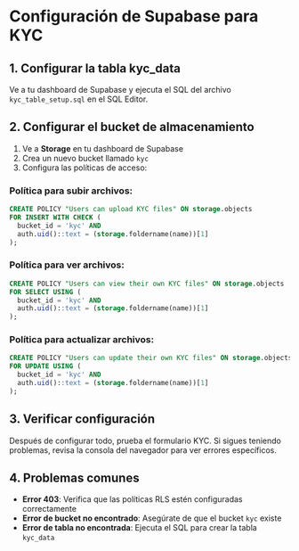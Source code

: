 # Configuración de Supabase para KYC

## 1. Configurar la tabla kyc_data

Ve a tu dashboard de Supabase y ejecuta el SQL del archivo `kyc_table_setup.sql` en el SQL Editor.

## 2. Configurar el bucket de almacenamiento

1. Ve a **Storage** en tu dashboard de Supabase
2. Crea un nuevo bucket llamado `kyc`
3. Configura las políticas de acceso:

### Política para subir archivos:
```sql
CREATE POLICY "Users can upload KYC files" ON storage.objects
FOR INSERT WITH CHECK (
  bucket_id = 'kyc' AND 
  auth.uid()::text = (storage.foldername(name))[1]
);
```

### Política para ver archivos:
```sql
CREATE POLICY "Users can view their own KYC files" ON storage.objects
FOR SELECT USING (
  bucket_id = 'kyc' AND 
  auth.uid()::text = (storage.foldername(name))[1]
);
```

### Política para actualizar archivos:
```sql
CREATE POLICY "Users can update their own KYC files" ON storage.objects
FOR UPDATE USING (
  bucket_id = 'kyc' AND 
  auth.uid()::text = (storage.foldername(name))[1]
);
```

## 3. Verificar configuración

Después de configurar todo, prueba el formulario KYC. Si sigues teniendo problemas, revisa la consola del navegador para ver errores específicos.

## 4. Problemas comunes

- **Error 403**: Verifica que las políticas RLS estén configuradas correctamente
- **Error de bucket no encontrado**: Asegúrate de que el bucket `kyc` existe
- **Error de tabla no encontrada**: Ejecuta el SQL para crear la tabla `kyc_data` 